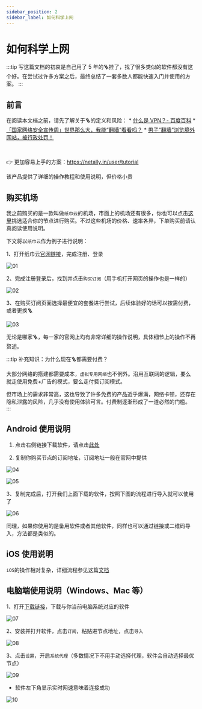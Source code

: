 ```yaml
---
sidebar_position: 2
sidebar_label: 如何科学上网
---
```


# 如何科学上网

:::tip 
写这篇文档的初衷是自己用了 5 年的🪜挂了，找了很多类似的软件都没有这个好。在尝试过许多方案之后，最终总结了一套多数人都能快速入门并使用的方案。
:::

## 前言

在阅读本文档之前，请先了解关于🪜的定义和风险：
    * [什么是 VPN？- 百度百科](https://baike.baidu.com/item/%E8%99%9A%E6%8B%9F%E4%B8%93%E7%94%A8%E7%BD%91%E7%BB%9C/8747869?fr=ge_ala)
    * [「国家网络安全宣传周」世界那么大，我能“翻墙”看看吗？](https://baijiahao.baidu.com/s?id=1777155060245212076\&wfr=spider\&for=pc)
    * [男子“翻墙”浏览境外网站，被行政处罚！](https://baijiahao.baidu.com/s?id=1807480546391048612\&wfr=spider\&for=pc)

<br/>

👉 更加容易上手的方案：https://netally.in/user/tutorial

该产品提供了详细的操作教程和使用说明，但价格小贵

## 购买机场

我之前购买的是一款叫做`纸巾云`的机场，市面上的机场还有很多，你也可以点击[这里](https://clashverge.org/node/)挑选适合你的节点进行购买。不过这些机场的价格、速率各异，下单购买前请认真阅读使用说明。



下文将以`纸巾云`作为例子进行说明：

1、打开纸巾云[官网链接](https://www.papercloud.cloud/#/login)，完成注册、登录

![01](\img\general-skills\how-to-bypass-gfw_images\01.png)

2、完成注册登录后，找到并点击`购买订阅`（用手机打开网页的操作也是一样的）

![02](\img\general-skills\how-to-bypass-gfw_images\02.png)

3、在购买订阅页面选择最便宜的套餐进行尝试，后续体验好的话可以按需付费，或者更换🪜

![03](\img\general-skills\how-to-bypass-gfw_images\03.png)

无论是哪家🪜，每一家的官网上均有非常详细的操作说明，具体细节上的操作不再赘述。

:::tip 
补充知识：为什么现在🪜都需要付费？

 大部分网络的搭建都需要成本，`虚拟专用网络`也不例外。沿用互联网的逻辑，要么就走使用免费+广告的模式，要么走付费订阅模式。

 但市场上的需求非常高，这也导致了许多免费的产品近乎爆满，网络卡顿，还存在隐私泄露的风险，几乎没有使用体验可言。付费制逐渐形成了一道必然的门槛。
:::

## Android 使用说明

1. 点击右侧链接下载软件，请点击[此处](https://clashforandroid.org/clash-for-android-download/)

2. 复制你购买节点的订阅地址，订阅地址一般在官网中提供

![04](\img\general-skills\how-to-bypass-gfw_images\04.png)

![05](\img\general-skills\how-to-bypass-gfw_images\05.png)

3、复制完成后，打开我们上面下载的软件，按照下图的流程进行导入就可以使用了

![06](\img\general-skills\how-to-bypass-gfw_images\06.png)

同理，如果你使用的是备用软件或者其他软件，同样也可以通过链接或二维码导入，方法都是类似的。

## iOS 使用说明

`iOS`的操作相对复杂，详细流程参见这篇[文档](https://netally.in/doc/#/iOS/Shadowrocket)

## 电脑端使用说明（Windows、Mac 等）

1、打开[下载链接](https://clashverge.org/clash-verge-download/)，下载与你当前电脑系统对应的软件

![07](\img\general-skills\how-to-bypass-gfw_images\07.png)

2、安装并打开软件，点击`订阅`，粘贴进节点地址，点击`导入`

![08](\img\general-skills\how-to-bypass-gfw_images\08.png)

3、点击`设置`，开启`系统代理`（多数情况下不用手动选择代理，软件会自动选择最优节点）

![09](\img\general-skills\how-to-bypass-gfw_images\09.png)

* 软件左下角显示实时网速意味着连接成功

![10](\img\general-skills\how-to-bypass-gfw_images\10.png)
 
